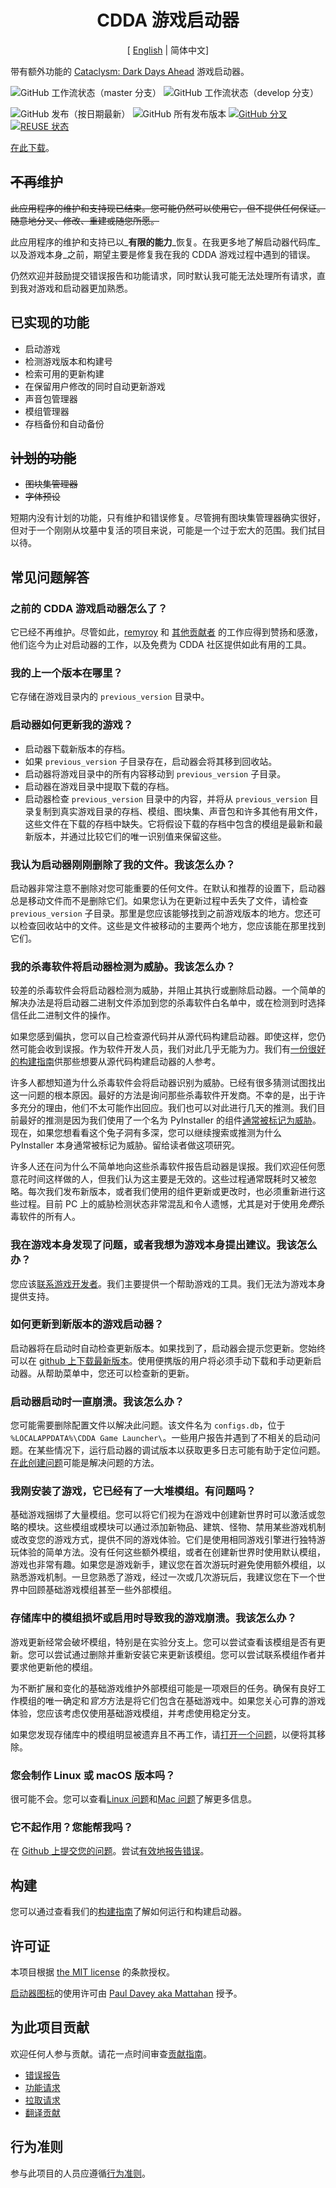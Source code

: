 <!--
SPDX-FileCopyrightText: 2015-2021 Rémy Roy

SPDX-License-Identifier: MIT
-->



<div align="center">

# CDDA 游戏启动器
[ [English](README.md) | 简体中文]

</div>

带有额外功能的 [Cataclysm: Dark Days Ahead](https://cataclysmdda.org/) 游戏启动器。

![GitHub 工作流状态（master 分支）](https://img.shields.io/github/actions/workflow/status/DoiiarX/CDDA-Game-Launcher/build.yml?branch=master)
![GitHub 工作流状态（develop 分支）](https://img.shields.io/github/actions/workflow/status/DoiiarX/CDDA-Game-Launcher/build.yml?branch=develop)

![GitHub 发布（按日期最新）](https://img.shields.io/github/v/release/DoiiarX/CDDA-Game-Launcher)
![GitHub 所有发布版本](https://img.shields.io/github/downloads/DoiiarX/CDDA-Game-Launcher/total)
[![GitHub 分叉](https://img.shields.io/github/forks/DoiiarX/CDDA-Game-Launcher)](https://github.com/DoiiarX/CDDA-Game-Launcher/network)
[![REUSE 状态](https://api.reuse.software/badge/github.com/DoiiarX/CDDA-Game-Launcher)](https://api.reuse.software/info/github.com/DoiiarX/CDDA-Game-Launcher)

[在此下载](https://github.com/DoiiarX/CDDA-Game-Launcher/releases)。

## ~~不再~~维护

~~此应用程序的维护和支持现已结束。您可能仍然可以使用它，但不提供任何保证。随意地分叉、修改、重建或随您所愿。~~

此应用程序的维护和支持已以_**有限的能力**_恢复。在我更多地了解启动器代码库_以及游戏本身_之前，期望主要是修复我在我的 CDDA 游戏过程中遇到的错误。

仍然欢迎并鼓励提交错误报告和功能请求，同时默认我可能无法处理所有请求，直到我对游戏和启动器更加熟悉。

## 已实现的功能

* 启动游戏
* 检测游戏版本和构建号
* 检索可用的更新构建
* 在保留用户修改的同时自动更新游戏
* 声音包管理器
* 模组管理器
* 存档备份和自动备份

## ~~计划的功能~~

* ~~图块集管理器~~
* ~~字体预设~~

短期内没有计划的功能，只有维护和错误修复。尽管拥有图块集管理器确实很好，但对于一个刚刚从坟墓中复活的项目来说，可能是一个过于宏大的范围。我们拭目以待。

## 常见问题解答

### 之前的 CDDA 游戏启动器怎么了？

它已经不再维护。尽管如此，[remyroy](https://github.com/remyroy) 和 [其他贡献者](https://github.com/remyroy/CDDA-Game-Launcher/graphs/contributors) 的工作应得到赞扬和感激，他们迄今为止对启动器的工作，以及免费为 CDDA 社区提供如此有用的工具。

### 我的上一个版本在哪里？

它存储在游戏目录内的 `previous_version` 目录中。

### 启动器如何更新我的游戏？

* 启动器下载新版本的存档。
* 如果 `previous_version` 子目录存在，启动器会将其移到回收站。
* 启动器将游戏目录中的所有内容移动到 `previous_version` 子目录。
* 启动器在游戏目录中提取下载的存档。
* 启动器检查 `previous_version` 目录中的内容，并将从 `previous_version` 目录复制到真实游戏目录的存档、模组、图块集、声音包和许多其他有用文件，这些文件在下载的存档中缺失。它将假设下载的存档中包含的模组是最新和最新版本，并通过比较它们的唯一识别值来保留这些。

### 我认为启动器刚刚删除了我的文件。我该怎么办？

启动器非常注意不删除对您可能重要的任何文件。在默认和推荐的设置下，启动器总是移动文件而不是删除它们。如果您认为在更新过程中丢失了文件，请检查 `previous_version` 子目录。那里是您应该能够找到之前游戏版本的地方。您还可以检查回收站中的文件。这些是文件被移动的主要两个地方，您应该能在那里找到它们。

### 我的杀毒软件将启动器检测为威胁。我该怎么办？

较差的杀毒软件会将启动器检测为威胁，并阻止其执行或删除启动器。一个简单的解决办法是将启动器二进制文件添加到您的杀毒软件白名单中，或在检测到时选择信任此二进制文件的操作。

如果您感到偏执，您可以自己检查源代码并从源代码构建启动器。即使这样，您仍然可能会收到误报。作为软件开发人员，我们对此几乎无能为力。我们有[一份很好的构建指南](https://github.com/DoiiarX/CDDA-Game-Launcher/blob/master/BUILDING.md)供那些想要从源代码构建启动器的人参考。

许多人都想知道为什么杀毒软件会将启动器识别为威胁。已经有很多猜测试图找出这一问题的根本原因。最好的方法是询问那些杀毒软件开发商。不幸的是，出于许多充分的理由，他们不太可能作出回应。我们也可以对此进行几天的推测。我们目前最好的推测是因为我们使用了一个名为 PyInstaller 的组件[通常被标记为威胁](https://github.com/pyinstaller/pyinstaller/issues/4633)。现在，如果您想看看这个兔子洞有多深，您可以继续搜索或推测为什么 PyInstaller 本身通常被标记为威胁。留给读者做这项研究。

许多人还在问为什么不简单地向这些杀毒软件报告启动器是误报。我们欢迎任何愿意花时间这样做的人，但我们认为这主要是无效的。这些过程通常既耗时又被忽略。每次我们发布新版本，或者我们使用的组件更新或更改时，也必须重新进行这些过程。目前 PC 上的威胁检测状态非常混乱和令人遗憾，尤其是对于使用*免费*杀毒软件的所有人。

### 我在游戏本身发现了问题，或者我想为游戏本身提出建议。我该怎么办？

您应该[联系游戏开发者](https://cataclysmdda.org/#ive-found-a-bug--i-would-like-to-make-a-suggestion-what-should-i-do)。我们主要提供一个帮助游戏的工具。我们无法为游戏本身提供支持。

### 如何更新到新版本的游戏启动器？

启动器将在启动时自动检查更新版本。如果找到了，启动器会提示您更新。您始终可以在 [github 上下载最新版本](https://github.com/DoiiarX/CDDA-Game-Launcher/releases)。使用便携版的用户将必须手动下载和手动更新启动器。从帮助菜单中，您还可以检查新的更新。

### 启动器启动时一直崩溃。我该怎么办？

您可能需要删除配置文件以解决此问题。该文件名为 `configs.db`，位于 `%LOCALAPPDATA%\CDDA Game Launcher\`。一些用户报告并遇到了不相关的启动问题。在某些情况下，运行启动器的调试版本以获取更多日志可能有助于定位问题。[在此创建问题](https://github.com/DoiiarX/CDDA-Game-Launcher/issues)可能是解决问题的方法。

### 我刚安装了游戏，它已经有了一大堆模组。有问题吗？

基础游戏捆绑了大量模组。您可以将它们视为在游戏中创建新世界时可以激活或忽略的模块。这些模组或模块可以通过添加新物品、建筑、怪物、禁用某些游戏机制或改变您的游戏方式，提供不同的游戏体验。它们是使用相同游戏引擎进行独特游玩体验的简单方法。没有任何这些额外模组，或者在创建新世界时使用默认模组，游戏也非常有趣。如果您是游戏新手，建议您在首次游玩时避免使用额外模组，以熟悉游戏机制。一旦您熟悉了游戏，经过一次或几次游玩后，我建议您在下一个世界中回顾基础游戏模组甚至一些外部模组。

### 存储库中的模组损坏或启用时导致我的游戏崩溃。我该怎么办？

游戏更新经常会破坏模组，特别是在实验分支上。您可以尝试查看该模组是否有更新。您可以尝试通过删除并重新安装它来更新该模组。您可以尝试联系模组作者并要求他更新他的模组。

为不断扩展和变化的基础游戏维护外部模组可能是一项艰巨的任务。确保有良好工作模组的唯一确定和*官方*方法是将它们包含在基础游戏中。如果您关心可靠的游戏体验，您应该考虑仅使用基础游戏模组，并考虑使用稳定分支。

如果您发现存储库中的模组明显被遗弃且不再工作，请[打开一个问题](https://github.com/DoiiarX/CDDA-Game-Launcher/issues)，以便将其移除。

### 您会制作 Linux 或 macOS 版本吗？

很可能不会。您可以查看[Linux 问题](https://github.com/DoiiarX/CDDA-Game-Launcher/issues/329)和[Mac 问题](https://github.com/DoiiarX/CDDA-Game-Launcher/issues/73)了解更多信息。

### 它不起作用？您能帮我吗？

在 [Github 上提交您的问题](https://github.com/DoiiarX/CDDA-Game-Launcher/issues)。尝试[有效地报告错误](http://www.chiark.greenend.org.uk/~sgtatham/bugs.html)。

## 构建

您可以通过查看我们的[构建指南](BUILDING.md)了解如何运行和构建启动器。

## 许可证

本项目根据 [the MIT license](LICENSE) 的条款授权。

[启动器图标](cddagl/resources/launcher.ico)的使用许可由 [Paul Davey aka Mattahan](http://mattahan.deviantart.com/) 授予。

## 为此项目贡献

欢迎任何人参与贡献。请花一点时间审查[贡献指南](CONTRIBUTING.md)。

* [错误报告](CONTRIBUTING.md#bugs)
* [功能请求](CONTRIBUTING.md#features)
* [拉取请求](CONTRIBUTING.md#pull-requests)
* [翻译贡献](CONTRIBUTING.md#translations)

## 行为准则

参与此项目的人员应遵循[行为准则](CODE_OF_CONDUCT.md)。
